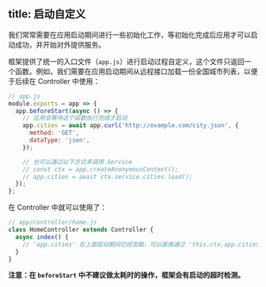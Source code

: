 title: 启动自定义
---

我们常常需要在应用启动期间进行一些初始化工作，等初始化完成后应用才可以启动成功，并开始对外提供服务。

框架提供了统一的入口文件（`app.js`）进行启动过程自定义，这个文件只返回一个函数。例如，我们需要在应用启动期间从远程接口加载一份全国城市列表，以便于后续在 Controller 中使用：

```js
// app.js
module.exports = app => {
  app.beforeStart(async () => {
    // 应用会等待这个函数执行完成才启动
    app.cities = await app.curl('http://example.com/city.json', {
      method: 'GET',
      dataType: 'json',
    });

    // 也可以通过以下方式来调用 Service
    // const ctx = app.createAnonymousContext();
    // app.cities = await ctx.service.cities.load();
  });
};
```

在 Controller 中就可以使用了：

```js
// app/controller/home.js
class HomeController extends Controller {
  async index() {
    // 'app.cities' 在上面启动期间已经加载，可以直接通过 'this.ctx.app.cities' 使用。
  }
}
```

**注意：在 `beforeStart` 中不建议做太耗时的操作，框架会有启动的超时检测。**
